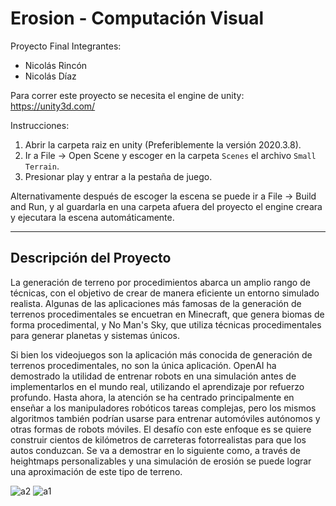 # Erosion - Computación Visual
Proyecto Final
Integrantes:

- Nicolás Rincón 
- Nicolás Díaz

Para correr este proyecto se necesita el engine de unity: https://unity3d.com/

Instrucciones:
1. Abrir la carpeta raiz en unity (Preferiblemente la versión 2020.3.8).
2. Ir a File -> Open Scene y escoger en la carpeta `Scenes` el archivo `Small Terrain`.
3. Presionar play y entrar a la pestaña de juego.

Alternativamente después de escoger la escena se puede ir a File -> Build and Run, y al guardarla en una carpeta afuera del proyecto el engine creara y ejecutara la escena automáticamente.

---
## Descripción del Proyecto

La generación de terreno por procedimientos abarca un amplio rango de técnicas, con el objetivo de crear de manera eficiente un entorno simulado realista. Algunas de las aplicaciones más famosas de la generación de terrenos procedimentales se encuetran en Minecraft, que genera biomas de forma procedimental, y No Man's Sky, que utiliza técnicas procedimentales para generar planetas y sistemas únicos.

Si bien los videojuegos son la aplicación más conocida de generación de terrenos procedimentales, no son la única aplicación. OpenAI ha demostrado la utilidad de entrenar robots en una simulación antes de implementarlos en el mundo real, utilizando el aprendizaje por refuerzo profundo. Hasta ahora, la atención se ha centrado principalmente en enseñar a los manipuladores robóticos tareas complejas, pero los mismos algoritmos también podrían usarse para entrenar automóviles autónomos y otras formas de robots móviles. El desafío con este enfoque es se quiere construir cientos de kilómetros de carreteras fotorrealistas para que los autos conduzcan. Se va a demostrar en lo siguiente como, a través de heightmaps personalizables y una simulación de erosión se puede lograr una aproximación de este tipo de terreno.

![a2](https://user-images.githubusercontent.com/44012421/120425405-be657280-c333-11eb-8716-947097aa52a0.PNG)
![a1](https://user-images.githubusercontent.com/44012421/120425409-c2919000-c333-11eb-80c1-c7e374392649.PNG)
